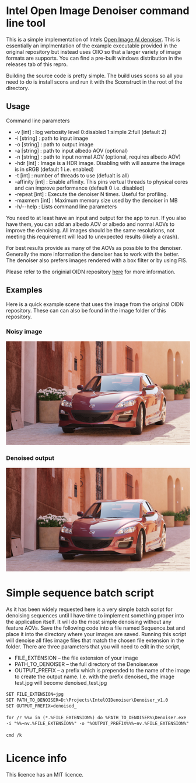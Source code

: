 # Intel Open Image Denoiser command line tool

This is a simple implementation of Intels [Open Image AI denoiser](https://github.com/OpenImageDenoise/oidn). This is essentially an implmentation of the example executable provided in the original repository but instead uses OIIO so that a larger variety of image formats are supports. You can find a pre-built windows distribution in the releases tab of this repro.

Building the source code is pretty simple. The build uses scons so all you need to do is install scons and run it with the Sconstruct in the root of the directory.

## Usage
Command line parameters
* -v [int]        : log verbosity level 0:disabled 1:simple 2:full (default 2)
* -i [string]     : path to input image
* -o [string]     : path to output image
* -a [string]     : path to input albedo AOV (optional)
* -n [string]     : path to input normal AOV (optional, requires albedo AOV)
* -hdr [int]      : Image is a HDR image. Disabling with will assume the image is in sRGB (default 1 i.e. enabled)
* -t [int]        : number of threads to use (defualt is all)
* -affinity [int] : Enable affinity. This pins vertual threads to physical cores and can improve performance (default 0 i.e. disabled)
* -repeat [int]   : Execute the denoiser N times. Useful for profiling.
* -maxmem [int]   : Maximum memory size used by the denoiser in MB
* -h/--help : Lists command line parameters

You need to at least have an input and output for the app to run. If you also have them, you can add an albedo AOV or albedo and normal AOVs to improve the denoising. All images should be the same resolutions, not meeting this requirement will lead to unexpected results (likely a crash).

For best results provide as many of the AOVs as possible to the denoiser. Generally the more information the denoiser has to work with the better. The denoiser also prefers images rendered with a box filter or by using FIS.

Please refer to the originial OIDN repository [here](https://github.com/OpenImageDenoise/oidn) for more information.

## Examples
Here is a quick example scene that uses the image from the original OIDN repository. These can can also be found in the image folder of this repository.

### Noisy image
<p align="center">
  <img src="https://github.com/DeclanRussell/IntelOIDenoiser/blob/master/images/car_beauty.jpg" alt="test"/>
</p>

### Denoised output
<p align="center">
  <img src="https://github.com/DeclanRussell/IntelOIDenoiser/blob/master/images/car_test_intel.jpg" alt="denoise_test"/>
</p>

# Simple sequence batch script
As it has been widely requested here is a very simple batch script for denoising sequences until I have time to implement something proper into the application itself. It will do the most simple denoising without any feature AOVs. Save the following code into a file named Sequence.bat and place it into the directory where your images are saved. Running this script will denoise all files image files that match the chosen file extension in the folder. There are three parameters that you will need to edit in the script,

* FILE_EXTENSION – the file extension of your image
* PATH_TO_DENOISER – the full directory of the Denoiser.exe
* OUTPUT_PREFIX – a prefix which is prepended to the name of the image to create the output name. I.e. with the prefix denoised_ the image test.jpg will become denoised_test.jpg

```
SET FILE_EXTENSION=jpg
SET PATH_TO_DENOISER=D:\Projects\IntelOIDenoiser\Denoiser_v1.0
SET OUTPUT_PREFIX=denoised_

for /r %%v in (*.%FILE_EXTENSION%) do %PATH_TO_DENOISER%\Denoiser.exe -i "%%~nv.%FILE_EXTENSION%" -o "%OUTPUT_PREFIX%%%~nv.%FILE_EXTENSION%"

cmd /k
```

# Licence info
This licence has an MIT licence.
